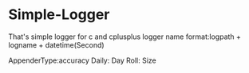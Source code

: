 Simple-Logger
=============

That's simple logger for c and cplusplus
logger name format:logpath + logname + datetime(Second)

AppenderType:accuracy
Daily: Day
Roll: Size
